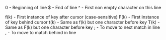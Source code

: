 0 - Beginning of line
$ - End of line
^ - First non empty character on this line

f(k) - First instance of key after cursor (case-sensitive)
F(k) - First instance of key behind cursor
t(k) - Same as f(k) but one character before key
T(k) - Same as F(k) but one character before key
	; - To move to next match in line
	, - To move to match behind in line